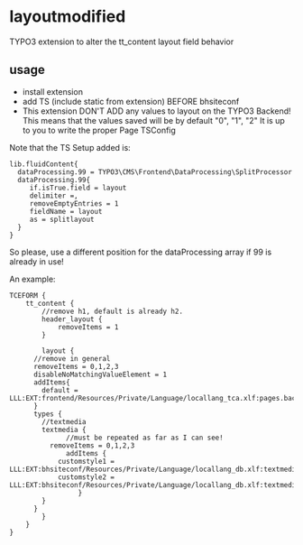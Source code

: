 # layoutmodified
TYPO3 extension to alter the tt_content layout field behavior

## usage
* install extension
* add TS (include static from extension) BEFORE bhsiteconf
* This extension DON'T ADD any values to layout on the TYPO3 Backend! This means that the values saved will be by default "0", "1", "2"
  It is up to you to write the proper Page TSConfig
  
Note that the TS Setup added is:
``` 
lib.fluidContent{
  dataProcessing.99 = TYPO3\CMS\Frontend\DataProcessing\SplitProcessor
  dataProcessing.99{
     if.isTrue.field = layout
     delimiter =,
     removeEmptyEntries = 1
     fieldName = layout     
     as = splitlayout
  }
}
```  
So please, use a different position for the dataProcessing array if 99 is already in use! 
  
  
  
An example:

```
TCEFORM {
	tt_content {
		//remove h1, default is already h2.
		header_layout {
			removeItems = 1
		}

		layout {
      //remove in general
      removeItems = 0,1,2,3
      disableNoMatchingValueElement = 1
      addItems{
        default = LLL:EXT:frontend/Resources/Private/Language/locallang_tca.xlf:pages.backend_layout.default
      }
      types {
      	//textmedia
      	textmedia {
		      //must be repeated as far as I can see!
          removeItems = 0,1,2,3
		      addItems {
            customstyle1 = LLL:EXT:bhsiteconf/Resources/Private/Language/locallang_db.xlf:textmedia.layout.style1
            customstyle2 = LLL:EXT:bhsiteconf/Resources/Private/Language/locallang_db.xlf:textmedia.layout.style2
			     }
      	}
      }
		}
	}
}
```  
  
